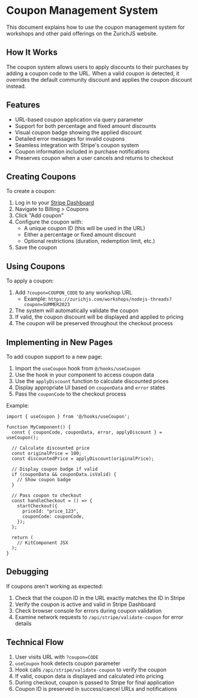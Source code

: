 # Coupon Management System

This document explains how to use the coupon management system for workshops and other paid offerings on the ZurichJS website.

## How It Works

The coupon system allows users to apply discounts to their purchases by adding a coupon code to the URL. When a valid coupon is detected, it overrides the default community discount and applies the coupon discount instead.

## Features

- URL-based coupon application via query parameter
- Support for both percentage and fixed amount discounts
- Visual coupon badge showing the applied discount
- Detailed error messages for invalid coupons
- Seamless integration with Stripe's coupon system
- Coupon information included in purchase notifications
- Preserves coupon when a user cancels and returns to checkout

## Creating Coupons

To create a coupon:

1. Log in to your [Stripe Dashboard](https://dashboard.stripe.com)
2. Navigate to Billing > Coupons
3. Click "Add coupon"
4. Configure the coupon with:
   - A unique coupon ID (this will be used in the URL)
   - Either a percentage or fixed amount discount
   - Optional restrictions (duration, redemption limit, etc.)
5. Save the coupon

## Using Coupons

To apply a coupon:

1. Add `?coupon=COUPON_CODE` to any workshop URL
   - Example: `https://zurichjs.com/workshops/nodejs-threads?coupon=SUMMER2023`
2. The system will automatically validate the coupon
3. If valid, the coupon discount will be displayed and applied to pricing
4. The coupon will be preserved throughout the checkout process

## Implementing in New Pages

To add coupon support to a new page:

1. Import the `useCoupon` hook from `@/hooks/useCoupon`
2. Use the hook in your component to access coupon data
3. Use the `applyDiscount` function to calculate discounted prices
4. Display appropriate UI based on `couponData` and `error` states
5. Pass the `couponCode` to the checkout process

Example:

```tsx
import { useCoupon } from '@/hooks/useCoupon';

function MyComponent() {
  const { couponCode, couponData, error, applyDiscount } = useCoupon();
  
  // Calculate discounted price
  const originalPrice = 100;
  const discountedPrice = applyDiscount(originalPrice);
  
  // Display coupon badge if valid
  if (couponData && couponData.isValid) {
    // Show coupon badge
  }
  
  // Pass coupon to checkout
  const handleCheckout = () => {
    startCheckout({
      priceId: "price_123",
      couponCode: couponCode,
    });
  };
  
  return (
    // KitComponent JSX
  );
}
```

## Debugging

If coupons aren't working as expected:

1. Check that the coupon ID in the URL exactly matches the ID in Stripe
2. Verify the coupon is active and valid in Stripe Dashboard
3. Check browser console for errors during coupon validation
4. Examine network requests to `/api/stripe/validate-coupon` for error details

## Technical Flow

1. User visits URL with `?coupon=CODE`
2. `useCoupon` hook detects coupon parameter
3. Hook calls `/api/stripe/validate-coupon` to verify the coupon
4. If valid, coupon data is displayed and calculated into pricing
5. During checkout, coupon is passed to Stripe for final application
6. Coupon ID is preserved in success/cancel URLs and notifications 
